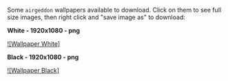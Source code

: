 Some `airgeddon` wallpapers available to download. Click on them to see full size images, then right click and "save image as" to download:

**White - 1920x1080 - png**

[![Wallpaper White]](https://raw.githubusercontent.com/v1s1t0r1sh3r3/airgeddon/dev/imgs/wiki/airgeddon_wallpaper_white_1920x1080.png)

**Black - 1920x1080 - png**

[![Wallpaper Black]](https://raw.githubusercontent.com/v1s1t0r1sh3r3/airgeddon/dev/imgs/wiki/airgeddon_wallpaper_black_1920x1080.png)